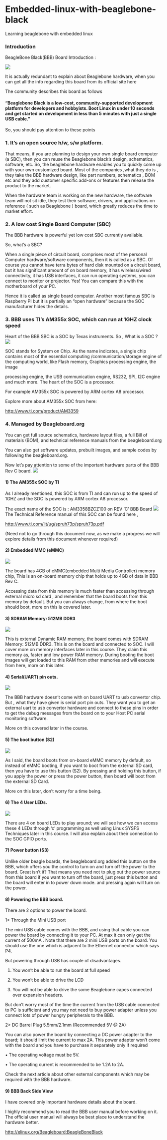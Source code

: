 # Embedded-linux-with-beaglebone-black
Learning beaglebone with embedded linux

### Introduction
BeagleBone Black(BBB) Board Introduction :

![](images/Screenshota.png)

It is actually redundant to explain about Beaglebone hardware, when you can get all the info regarding this board from its official site here 

The community describes this board as follows

#### “Beaglebone Black is a low-cost, community-supported development platform for developers and hobbyists. Boot Linux in under 10 seconds and get started on development in less than 5 minutes with just a single USB cable.”

So, you should pay attention to these points 

### 1. It’s an open source h/w, s/w platform. 

That means, if you are planning to design your own single board computer (a SBC), then you can reuse the Beaglebone black’s design, schematics, software, etc. So, the beaglebone hardware enables you to quickly come up with your own customized board. Most of the companies ,what they do is , they take the BBB hardware design, like part numbers, schematics , BOM etc and they add customer specific add-ons or features then release the product to the market. 

When the hardware team is working on the new hardware, the software team will not sit idle, they test their software, drivers, and applications on reference ( such as Beaglebone ) board, which greatly reduces the time to market effort.  

### 2. A low cost Single Board Computer (SBC)

The BBB hardware is powerful yet low cost SBC currently available. 

So, what’s a SBC?

When a single piece of circuit board, comprises most of the personal Computer hardware/software components, then it is called as a SBC. Of course you cannot have terra bytes of hard disk mounted on a circuit board, but it has significant amount of on board memory, it has wireless/wired connectivity, it has USB interfaces, it can run operating systems, you can connect to monitor or projector. Yes! You can compare this with the motherboard of your PC.

 Hence it is called as single board computer. Another most famous SBC is Raspberry PI but it is partially an “open hardware” because the SOC manufacturer hides the details. 

### 3. BBB uses TI’s AM355x SOC, which can run at 1GHZ clock speed

Heart of the BBB SBC is a SOC by Texas instruments. 
So , What is a SOC ? 
![](images/Screenshotb.png)

 SOC stands for System on Chip. As the name indicates, a single chip contains most of the essential computing /communication/storage engine of the computing world, like Flash memory, Graphics processing engine, the image 

processing engine, the USB communication engine, RS232, SPI, I2C engine and much more. The heart of the SOC is a processor.

For example AM355x SOC is powered by ARM cortex A8 processor.

Explore more about AM355x SOC from here:

http://www.ti.com/product/AM3359 

### 4. Managed by Beagleboard.org 

You can get full source schematics, hardware layout files, a full Bill of materials (BOM), and technical reference manuals from the beagleboard.org

You can also get software updates, prebuilt images, and sample codes by following the beagleboard.org.

Now let’s pay attention to some of the important hardware parts of the BBB Rev C board. 
![](images/Screenshotc.png)

#### 1) The AM355x SOC by TI

As I already mentioned, this SOC is from TI and can run up to the speed of 1GHZ and the SOC is powered by ARM cortex A8 processor.

The exact name of the SOC is : AM3358BZCZ100  on REV ‘C’ BBB Board
![](images/Screenshotd.png)
The Technical Reference manual of this SOC can be found here , 

http://www.ti.com/lit/ug/spruh73p/spruh73p.pdf

(Need not to go through this document now, as we make a progress we will explore details from this document whenever required)

#### 2) Embedded MMC (eMMC)

![](images/Screenshote.png)

The board has 4GB of eMMC(embedded Multi Media Controller) memory chip, This is an on-board  memory chip that holds up to 4GB of data in BBB Rev C.

Accessing data from this memory is much faster than accessing through external micro sd card , and remember that the board boots from this memory by default. But you can always change, from where the boot should boot, more on this is covered later. 

#### 3) SDRAM Memory: 512MB DDR3 

![](images/Screenshotf.png)

This is external Dynamic RAM memory, the board comes with SDRAM Memory: 512MB DDR3. This is on the board and connected to SOC. I will cover more on memory interfaces later in this course. They claim this memory as, faster and low power RAM memory. During booting the boot images will get loaded to this RAM from other memories and will execute from here, more on this later. 

#### 4) Serial(UART) pin outs. 
![](images/Screenshotg.png)

The BBB hardware doesn’t come with on board UART to usb convertor chip. But , what they have given is serial port pin outs. They want you to get an external uart to usb convertor hardware and connect to these pins in order to get the debug messages from the board on to your Host PC serial monitoring software.

More on this covered later in the course.  

#### 5) The boot button (S2)
![](images/Screenshoth.png)

As I said, the board boots from on-board eMMC memory by default, so instead of eMMC booting, if you want to boot from the external SD card, then you have to use this button (S2). By pressing and holding this button, if you apply the power or press the power button, then board will boot from the external SD Card.

More on this later, don’t worry for a time being. 

#### 6) The 4 User LEDs. 

![](images/Screenshoti.png)

There are 4 on board LEDs to play around; we will see how we can access these 4 LEDs through ‘c’ programming as well using Linux SYSFS Techniques later in this course. I will also explain about their connection to the SOC GPIO ports. 

#### 7) Power button (S3)

Unlike older beagle boards, the beagleboard.org added this button on the BBB, which offers you the control to turn on and turn off the power to the board. Great isn’t it? That means you need not to plug out the power source from this board if you want to turn off the board, just press this button and the board will enter in to power down mode. and pressing again will turn on the power. 

#### 8) Powering the BBB board. 

There are 2 options to power the board. 

1> Through the Mini USB port

The mini USB cable comes with the BBB, and using that cable you can power the board by connecting it to your PC. At max it can only get the current of 500mA . Note that there are 2 mini USB ports on the board. You should use the one which is adjacent to the Ethernet connector which says P4.

But powering through USB has couple of disadvantages.

 1) You won’t be able to run the board at full speed

 2) You won’t be able to drive the LCD

 3) You will not be able to drive the some Beaglebone capes connected over expansion headers.

But don’t worry most of the time the current from the USB cable connected to PC is sufficient and you may not need to buy power adapter unless you connect lots of power hungry peripherals to the BBB. 

2> DC Barrel Plug 5.5mm/2.1mm (Recommended 5V @ 2A) 

You can also power the board by connecting a DC power adapter to the board; it should limit the current to max 2A. This power adapter won’t come with the board and you have to purchase it separately only if required

•          The operating voltage must be 5V.

•          The operating current is recommended to be 1.2A to 2A.

Check the next article about other external components which may be required with the BBB hardware. 

#### 9) BBB Back Side View 

I have covered only important hardware details about the board.

I highly recommend you to read the BBB user manual before working on it. The official user manual will always be best place to understand the hardware better.

 http://elinux.org/Beagleboard:BeagleBoneBlack 
